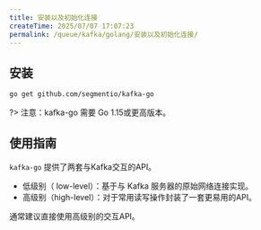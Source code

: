 ```yaml
---
title: 安装以及初始化连接
createTime: 2025/07/07 17:07:23
permalink: /queue/kafka/golang/安装以及初始化连接/
---
```

## 安装

```bash
go get github.com/segmentio/kafka-go
```

?> 注意：kafka-go 需要 Go 1.15或更高版本。

## 使用指南

`kafka-go` 提供了两套与Kafka交互的API。

- 低级别（ low-level）：基于与 Kafka 服务器的原始网络连接实现。
- 高级别（high-level）：对于常用读写操作封装了一套更易用的API。

通常建议直接使用高级别的交互API。


